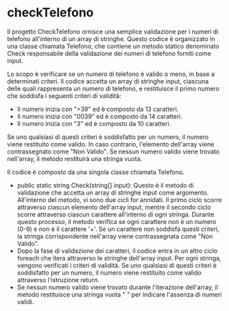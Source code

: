 # checkTelefono

Il progetto CheckTelefono ornisce una semplice validazione per i numeri di telefono all'interno di un array di stringhe. Questo codice è organizzato in una classe chiamata Telefono, che contiene un metodo statico denominato Check responsabile della validazione dei numeri di telefono forniti come input. 

Lo scopo è verificare se un numero di telefono è valido o meno, in base a determinati criteri. Il codice accetta un array di stringhe input, ciascuna delle quali rappresenta un numero di telefono, e restituisce il primo numero che soddisfa i seguenti criteri di validità:
- Il numero inizia con "+39" ed è composto da 13 caratteri.
- Il numero inizia con "0039" ed è composto da 14 caratteri.
- Il numero inizia con "3" ed è composto da 10 caratteri.

Se uno qualsiasi di questi criteri è soddisfatto per un numero, il numero viene restituito come valido. In caso contrario, l'elemento dell'array viene contrassegnato come "Non Valido". Se nessun numero valido viene trovato nell'array, il metodo restituirà una stringa vuota. 

Il codice è composto da una singola classe chiamata Telefono.

- public static string Check(string[] input):
Questo è il metodo di validazione che accetta un array di stringhe input come argomento. All'interno del metodo, vi sono due cicli for annidati. Il primo ciclo scorre attraverso ciascun elemento dell'array input, mentre il secondo ciclo scorre attraverso ciascun carattere all'interno di ogni stringa. Durante questo processo, il metodo verifica se ogni carattere non è un numero (0-9) e non è il carattere '+'. Se un carattere non soddisfa questi criteri, la stringa corrispondente nell'array viene contrassegnata come "Non Valido".
- Dopo la fase di validazione dei caratteri, il codice entra in un altro ciclo foreach che itera attraverso le stringhe dell'array input. Per ogni stringa, vengono verificati i criteri di validità. Se uno qualsiasi di questi criteri è soddisfatto per un numero, il numero viene restituito come valido attraverso l'istruzione return.
- Se nessun numero valido viene trovato durante l'iterazione dell'array, il metodo restituisce una stringa vuota " " per indicare l'assenza di numeri validi.
